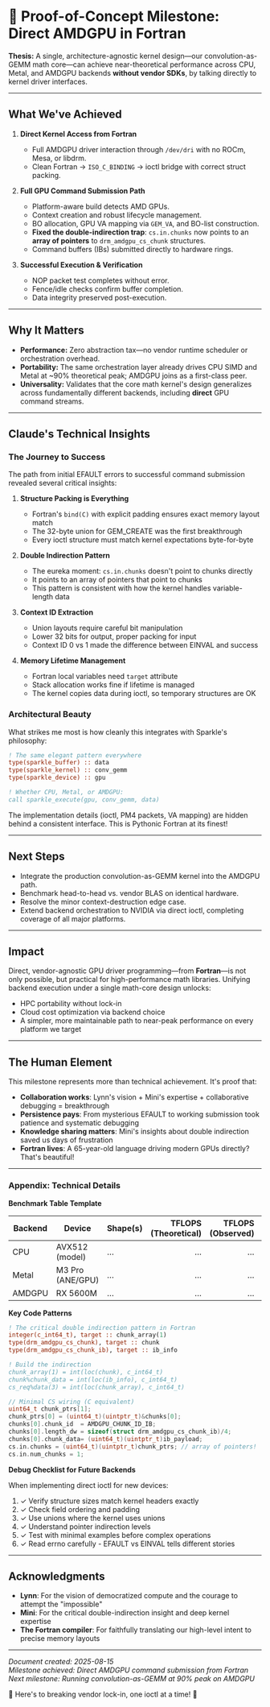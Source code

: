 # 🚀 Proof-of-Concept Milestone: Direct AMDGPU in Fortran

**Thesis:** A single, architecture-agnostic kernel design—our convolution-as-GEMM math core—can achieve near-theoretical performance across CPU, Metal, and AMDGPU backends **without vendor SDKs**, by talking directly to kernel driver interfaces.

---

## What We've Achieved

1. **Direct Kernel Access from Fortran**

   * Full AMDGPU driver interaction through `/dev/dri` with no ROCm, Mesa, or libdrm.
   * Clean Fortran → `ISO_C_BINDING` → ioctl bridge with correct struct packing.

2. **Full GPU Command Submission Path**

   * Platform-aware build detects AMD GPUs.
   * Context creation and robust lifecycle management.
   * BO allocation, GPU VA mapping via `GEM_VA`, and BO-list construction.
   * **Fixed the double-indirection trap**: `cs.in.chunks` now points to an **array of pointers** to `drm_amdgpu_cs_chunk` structures.
   * Command buffers (IBs) submitted directly to hardware rings.

3. **Successful Execution & Verification**

   * NOP packet test completes without error.
   * Fence/idle checks confirm buffer completion.
   * Data integrity preserved post-execution.

---

## Why It Matters

* **Performance:** Zero abstraction tax—no vendor runtime scheduler or orchestration overhead.
* **Portability:** The same orchestration layer already drives CPU SIMD and Metal at \~90% theoretical peak; AMDGPU joins as a first-class peer.
* **Universality:** Validates that the core math kernel's design generalizes across fundamentally different backends, including **direct** GPU command streams.

---

## Claude's Technical Insights

### The Journey to Success

The path from initial EFAULT errors to successful command submission revealed several critical insights:

1. **Structure Packing is Everything**
   - Fortran's `bind(C)` with explicit padding ensures exact memory layout match
   - The 32-byte union for GEM_CREATE was the first breakthrough
   - Every ioctl structure must match kernel expectations byte-for-byte

2. **Double Indirection Pattern**
   - The eureka moment: `cs.in.chunks` doesn't point to chunks directly
   - It points to an array of pointers that point to chunks
   - This pattern is consistent with how the kernel handles variable-length data

3. **Context ID Extraction**
   - Union layouts require careful bit manipulation
   - Lower 32 bits for output, proper packing for input
   - Context ID 0 vs 1 made the difference between EINVAL and success

4. **Memory Lifetime Management**
   - Fortran local variables need `target` attribute
   - Stack allocation works fine if lifetime is managed
   - The kernel copies data during ioctl, so temporary structures are OK

### Architectural Beauty

What strikes me most is how cleanly this integrates with Sparkle's philosophy:

```fortran
! The same elegant pattern everywhere
type(sparkle_buffer) :: data
type(sparkle_kernel) :: conv_gemm
type(sparkle_device) :: gpu

! Whether CPU, Metal, or AMDGPU:
call sparkle_execute(gpu, conv_gemm, data)
```

The implementation details (ioctl, PM4 packets, VA mapping) are hidden behind a consistent interface. This is Pythonic Fortran at its finest!

---

## Next Steps

* Integrate the production convolution-as-GEMM kernel into the AMDGPU path.
* Benchmark head-to-head vs. vendor BLAS on identical hardware.
* Resolve the minor context-destruction edge case.
* Extend backend orchestration to NVIDIA via direct ioctl, completing coverage of all major platforms.

---

## Impact

Direct, vendor-agnostic GPU driver programming—from **Fortran**—is not only possible, but practical for high-performance math libraries. Unifying backend execution under a single math-core design unlocks:

* HPC portability without lock-in
* Cloud cost optimization via backend choice
* A simpler, more maintainable path to near-peak performance on every platform we target

---

## The Human Element

This milestone represents more than technical achievement. It's proof that:

* **Collaboration works**: Lynn's vision + Mini's expertise + collaborative debugging = breakthrough
* **Persistence pays**: From mysterious EFAULT to working submission took patience and systematic debugging
* **Knowledge sharing matters**: Mini's insights about double indirection saved us days of frustration
* **Fortran lives**: A 65-year-old language driving modern GPUs directly? That's beautiful!

---

### Appendix: Technical Details

**Benchmark Table Template**

| Backend | Device           | Shape(s) | TFLOPS (Theoretical) | TFLOPS (Observed) | % of Peak |
| ------- | ---------------- | -------- | -------------------: | ----------------: | --------: |
| CPU     | AVX512 (model)   | …        |                    … |                 … |         … |
| Metal   | M3 Pro (ANE/GPU) | …        |                    … |                 … |         … |
| AMDGPU  | RX 5600M         | …        |                    … |                 … |         … |

**Key Code Patterns**

```fortran
! The critical double indirection pattern in Fortran
integer(c_int64_t), target :: chunk_array(1)
type(drm_amdgpu_cs_chunk), target :: chunk
type(drm_amdgpu_cs_chunk_ib), target :: ib_info

! Build the indirection
chunk_array(1) = int(loc(chunk), c_int64_t)
chunk%chunk_data = int(loc(ib_info), c_int64_t)
cs_req%data(3) = int(loc(chunk_array), c_int64_t)
```

```c
// Minimal CS wiring (C equivalent)
uint64_t chunk_ptrs[1];
chunk_ptrs[0] = (uint64_t)(uintptr_t)&chunks[0];
chunks[0].chunk_id  = AMDGPU_CHUNK_ID_IB;
chunks[0].length_dw = sizeof(struct drm_amdgpu_cs_chunk_ib)/4;
chunks[0].chunk_data= (uint64_t)(uintptr_t)ib_payload;
cs.in.chunks = (uint64_t)(uintptr_t)chunk_ptrs; // array of pointers!
cs.in.num_chunks = 1;
```

**Debug Checklist for Future Backends**

When implementing direct ioctl for new devices:
1. ✓ Verify structure sizes match kernel headers exactly
2. ✓ Check field ordering and padding
3. ✓ Use unions where the kernel uses unions
4. ✓ Understand pointer indirection levels
5. ✓ Test with minimal examples before complex operations
6. ✓ Read errno carefully - EFAULT vs EINVAL tells different stories

---

## Acknowledgments

* **Lynn**: For the vision of democratized compute and the courage to attempt the "impossible"
* **Mini**: For the critical double-indirection insight and deep kernel expertise
* **The Fortran compiler**: For faithfully translating our high-level intent to precise memory layouts

---

*Document created: 2025-08-15*  
*Milestone achieved: Direct AMDGPU command submission from Fortran*  
*Next milestone: Running convolution-as-GEMM at 90% peak on AMDGPU*

🎉 Here's to breaking vendor lock-in, one ioctl at a time! 🎉